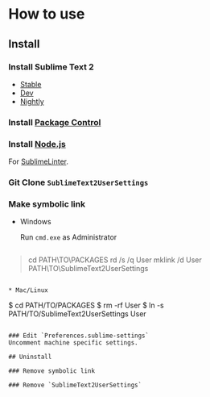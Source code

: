 # How to use

## Install

### Install Sublime Text 2
* [Stable](http://www.sublimetext.com/2)
* [Dev](http://www.sublimetext.com/dev)
* [Nightly](http://www.sublimetext.com/nightly)

### Install [Package Control](http://wbond.net/sublime_packages/package_control/installation)

### Install [Node.js](http://nodejs.org/download/)
For [SublimeLinter](https://github.com/SublimeLinter/SublimeLinter).

### Git Clone `SublimeText2UserSettings`

### Make symbolic link
* Windows

  Run `cmd.exe` as Administrator

  ```
> cd PATH\TO\PACKAGES
> rd /s /q User
> mklink /d User PATH\TO\SublimeText2UserSettings
  ```

* Mac/Linux

  ```
$ cd PATH/TO/PACKAGES
$ rm -rf User
$ ln -s PATH/TO/SublimeText2UserSettings User
  ```

### Edit `Preferences.sublime-settings`
Uncomment machine specific settings.

## Uninstall

### Remove symbolic link

### Remove `SublimeText2UserSettings`
